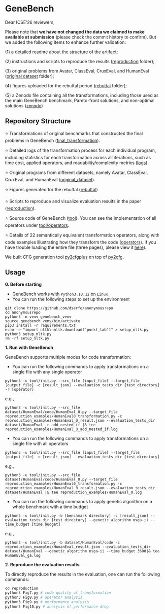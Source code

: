# GeneBench

Dear ICSE'26 reviewers, 

Please note that **we have not changed the data we claimed to make available at submission** (please check the commit history to confirm). But we added the following items to enhance further validation: 

(1) a detailed readme about the structure of the artifact; 

(2) instructions and scripts to reproduce the results ([reproduction](reproduction) folder); 

(3) original problems from Avatar, ClassEval, CruxEval, and HumanEval ([original dataset](original_dataset) folder); 

(4) figures uploaded for the rebuttal period ([rebuttal](rebuttal) folder); 

(5) a Zenodo file containing all the transformations, including those used as the main GeneBench benchmark, Pareto-front solutions, and non-optimal solutions ([zenodo](https://doi.org/10.5281/zenodo.15541624))

## Repository Structure

⭐️ Transformations of original benchmarks that constructed the final problems in GeneBench ([final_transformation](final_transformation)).  

⭐️ Detailed logs of the transformation process for each individual program, including statistics for each transformation across all iterations, such as time cost, applied operators, and readability/complexity metrics ([logs](logs)).

⭐️ Original programs from different datasets, namely Avatar, ClassEval, CruxEval, and HumanEval ([original_dataset](original_dataset)).

⭐️ Figures generated for the rebuttal ([rebuttal](rebuttal))

⭐️ Scripts to reproduce and visualize evaluation results in the paper ([reproduction](reproduction)).  

⭐️ Source code of GeneBench ([tool](tool/)). You can see the implementation of all operators under [tool/operators](tool/operators).   

⭐️ Details of 22 semantically equivalent transformation operators, along with code examples illustrating how they transform the code ([operators](operators.pdf)). If you have trouble loading the entire file (three pages), please view it [here](https://drive.google.com/file/d/1clxGcZ4fivTVM7-9hFkTMkly5ZsXqGt1/view?usp=sharing)).   

We built CFG generation tool [py2cfgplus](https://github.com/dserfe/anonymousrepo/tree/main/tool/metrics/py2cfgPlus/py2cfgPlus) on top of [py2cfg](https://py2cfg.readthedocs.io/en/latest/).

## 

## Usage

**0. Before starting**
- GeneBench works with `Python3.10.12` on `Linux`
- You can run the following steps to set up the environment
```
git clone https://github.com/dserfe/anonymousrepo
cd anonymousrepo
python3 -m venv genebench_venv
source genebench_venv/bin/activate
pip3 install -r requirements.txt
echo -e "import nltk\nnltk.download('punkt_tab')" > setup_nltk.py
python3 setup_nltk.py
rm -rf setup_nltk.py
```

**1. Run with GeneBench**  

GeneBench supports multiple modes for code transformation:

- You can run the following commands to apply transformations on a single file with any single operator  
```
python3 -u tool/init.py --src_file [input_file] --target_file [output_file] -c [result_json] --evaluation_tests_dir [test_directory] -r [operator]
```
e.g., 
```
python3 -u tool/init.py --src_file dataset/HumanEval/code/HumanEval_0.py --target_file reproduction_examples/HumanEval0_transformation.py -c reproduction_examples/HumanEval_0_result.json --evaluation_tests_dir dataset/HumanEval -r add_nested_if |& tee reproduction_examples/HumanEval_0_add_nested_if.log
```

- You can run the following commands to apply transformations on a single file with all operators  
```
python3 -u tool/init.py --src_file [input_file] --target_file [output_file] -c [result_json] --evaluation_tests_dir [test_directory]
```
e.g., 
```
python3 -u tool/init.py --src_file dataset/HumanEval/code/HumanEval_0.py --target_file reproduction_examples/HumanEval0_transformation.py -c reproduction_examples/HumanEval_0_result.json --evaluation_tests_dir dataset/HumanEval |& tee reproduction_examples/HumanEval_0.log
```

- You can run the following commands to apply genetic algorithm on a whole benchmark with a time budget
```
python3 -u tool/init.py -b [benchmark directory] -c [result_json] --evaluation_tests_dir [test_directory] --genetic_algorithm nsga-ii --time_budget [time budget]
```
e.g.,
```
python3 -u tool/init.py -b dataset/HumanEval/code -c reproduction_examples/HumanEval_result.json --evaluation_tests_dir dataset/HumanEval --genetic_algorithm nsga-ii --time_budget 3600|& tee HumanEval_ga.log
```

**2. Reproduce the evaluation results**

To directly reproduce the results in the evaluation, one can run the following commands:
```python
cd reproduction
python3 Fig7.py # code quality of transformation
python3 Fig8.py # operator analysis
python3 Fig9.py # performance analysis
python3 Fig10.py # analysis of performance drop
```

